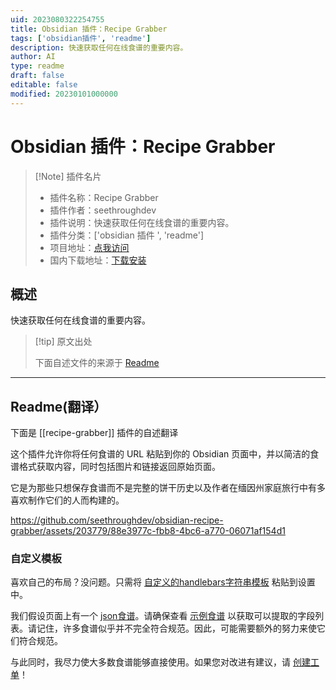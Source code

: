 ```yaml
---
uid: 2023080322254755
title: Obsidian 插件：Recipe Grabber
tags: ['obsidian插件', 'readme']
description: 快速获取任何在线食谱的重要内容。
author: AI
type: readme
draft: false
editable: false
modified: 20230101000000
---
```


# Obsidian 插件：Recipe Grabber

> [!Note] 插件名片
> - 插件名称：Recipe Grabber
> - 插件作者：seethroughdev
> - 插件说明：快速获取任何在线食谱的重要内容。
> - 插件分类：['obsidian 插件 ', 'readme']
> - 项目地址：[点我访问](https://github.com/seethroughdev/obsidian-recipe-grabber)
> - 国内下载地址：[下载安装](https://pkmer.cn/products/plugin/pluginMarket/?recipe-grabber)

## 概述

快速获取任何在线食谱的重要内容。

> [!tip] 原文出处
>
>下面自述文件的来源于 [Readme](https://ghproxy.net/https://raw.githubusercontent.com/seethroughdev/obsidian-recipe-grabber/master/README.md)
>

---

## Readme(翻译）

下面是 [[recipe-grabber]] 插件的自述翻译

这个插件允许你将任何食谱的 URL 粘贴到你的 Obsidian 页面中，并以简洁的食谱格式获取内容，同时包括图片和链接返回原始页面。

它是为那些只想保存食谱而不是完整的饼干历史以及作者在缅因州家庭旅行中有多喜欢制作它们的人而构建的。

<https://github.com/seethroughdev/obsidian-recipe-grabber/assets/203779/88e3977c-fbb8-4bc6-a770-06071af154d1>

### 自定义模板

喜欢自己的布局？没问题。只需将 [自定义的handlebars字符串模板](https://handlebarsjs.com/guide/#simple-expressions) 粘贴到设置中。

我们假设页面上有一个 [json食谱](https://developers.google.com/search/docs/appearance/structured-data/recipe#guided-example)。请确保查看 [示例食谱](https://developers.google.com/search/docs/appearance/structured-data/recipe#guided-example) 以获取可以提取的字段列表。请记住，许多食谱似乎并不完全符合规范。因此，可能需要额外的努力来使它们符合规范。

与此同时，我尽力使大多数食谱能够直接使用。如果您对改进有建议，请 [创建工单](#)！
